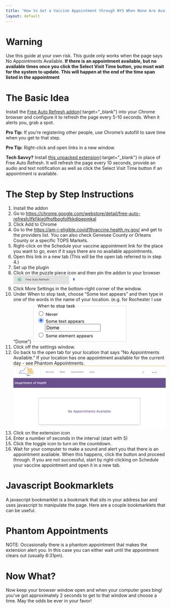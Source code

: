 ```yaml
---
title: "How to Get a Vaccine Appointment through NYS When None Are Available"
layout: default
---
```

# Warning
Use this  guide at your own risk. This guide only works when the page says No Appointments Available. **If there is an appointment available, but no available times once you click the Select Visit Time button, you must wait for the system to update. This will happen at the end of the time span listed in the appointment**


# The Basic Idea
Install the [Free Auto Refresh addon](https://www.google.com/url?q=https://chrome.google.com/webstore/detail/free-auto-refresh/lfkfikiejjfhpfbpgfolfkkdjpepmkal){:target="_blank"} into your Chrome browser and configure it to refresh the page every 5-10 seconds. When it alerts you, grab a spot.

**Pro Tip:** If you’re registering other people, use Chrome’s autofill to save time when you get to that step.

**Pro Tip:** Right-click and open links in a new window.

**Tech Savvy?** Install [this unpacked extension](https://github.com/loganrath/C19Magic){:target="_blank"} in place of Free Auto Refresh. It will refresh the page every 10 seconds, provide an audio and text notification as well as click the Select Visit Time button if an appointment is available.

# The Step by Step Instructions
1. Install the addon
  1. Go to https://chrome.google.com/webstore/detail/free-auto-refresh/lfkfikiejjfhpfbpgfolfkkdjpepmkal
  2. Click Add to Chrome
2. Go to the https://am-i-eligible.covid19vaccine.health.ny.gov/  and get to the providers list. You can also check Genesee County or Orleans County or a specific TOPS Markets.
  1. Right-click on the Schedule your vaccine appointment link for the place you want to go, even if it says there are no available appointments.
  2. Open this link in a new tab  (This will be the open tab referred to in step 4.)
3. Set up the plugin
  1. Click on the puzzle piece icon and then pin the addon to your browser
  ![Screenshot showing plugin](/assets/images/how-far.png)
  2. Click More Settings in the bottom-right corner of the window.
  3. Under When to stop task, choose “Some text appears” and then type in one of the words in the name of your location. (e.g. for Rochester I use “Dome”)
  ![Screenshot showing plugin](/assets/images/how-sometext.png)
  4. Click off the settings window.
4. Go back to the open tab for your location that says "No Appointments Available." If your location has one appointment available for the current day - see Phantom Appointments.
![Screenshot showing plugin](/assets/images/how-naa.png)
5. Click on the extension icon
6. Enter a number of seconds in the interval (start with 5)
7. Click the toggle icon to turn on the countdown.
8. Wait for your computer to make a sound and alert you that there is an appointment available. When this happens, click the button and proceed through. If you are not successful, start by right-clicking on Schedule your vaccine appointment and open it in a new tab.

# Javascript Bookmarklets
A javascript bookmarklet is a bookmark that sits in your address bar and uses javascript to manipulate the page. Here are a couple bookmarklets that can be useful.

# Phantom Appointments
NOTE: Occasionally there is a phantom appointment that makes the extension alert you. In this case you can either wait until the appointment clears out (usually 6:31pm).

# Now What?
Now keep your browser window open and when your computer goes bing! you've got approximately 2 seconds to get to that window and choose a time. May the odds be ever in your favor!
